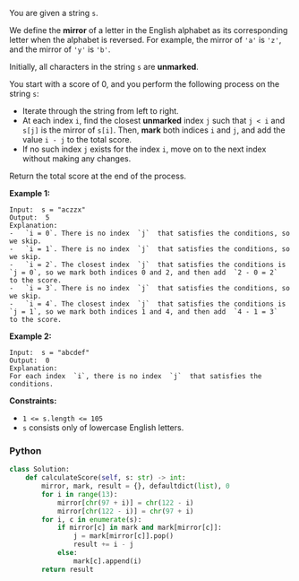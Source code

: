 You are given a string  `s`.

We define the  **mirror**  of a letter in the English alphabet as its corresponding letter when the alphabet is
reversed. For example, the mirror of  `'a'`  is  `'z'`, and the mirror of  `'y'`  is  `'b'`.

Initially, all characters in the string  `s`  are  **unmarked**.

You start with a score of 0, and you perform the following process on the string  `s`:

- Iterate through the string from left to right.
- At each index  `i`, find the closest  **unmarked**  index  `j`  such that  `j < i`  and  `s[j]`  is the mirror
  of  `s[i]`. Then,  **mark**  both indices  `i`  and  `j`, and add the value  `i - j`  to the total score.
- If no such index  `j`  exists for the index  `i`, move on to the next index without making any changes.

Return the total score at the end of the process.

**Example 1:**

```
Input:  s = "aczzx"
Output:  5
Explanation:
-   `i = 0`. There is no index  `j`  that satisfies the conditions, so we skip.
-   `i = 1`. There is no index  `j`  that satisfies the conditions, so we skip.
-   `i = 2`. The closest index  `j`  that satisfies the conditions is  `j = 0`, so we mark both indices 0 and 2, and then add  `2 - 0 = 2`  to the score.
-   `i = 3`. There is no index  `j`  that satisfies the conditions, so we skip.
-   `i = 4`. The closest index  `j`  that satisfies the conditions is  `j = 1`, so we mark both indices 1 and 4, and then add  `4 - 1 = 3`  to the score.
```

**Example 2:**

```
Input:  s = "abcdef"
Output:  0
Explanation:
For each index  `i`, there is no index  `j`  that satisfies the conditions.
```

**Constraints:**

- `1 <= s.length <= 105`
- `s`  consists only of lowercase English letters.

### Python

```py
class Solution:
    def calculateScore(self, s: str) -> int:
        mirror, mark, result = {}, defaultdict(list), 0
        for i in range(13):
            mirror[chr(97 + i)] = chr(122 - i)
            mirror[chr(122 - i)] = chr(97 + i)
        for i, c in enumerate(s):
            if mirror[c] in mark and mark[mirror[c]]:
                j = mark[mirror[c]].pop()
                result += i - j
            else:
                mark[c].append(i)
        return result
```
